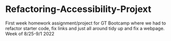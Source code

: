 # Refactoring-Accessibility-Projext
First week homework assignment/project for GT Bootcamp where we had to refactor starter code, fix links and just all around tidy up and fix a webpage. Week of 8/25-9/1 2022
